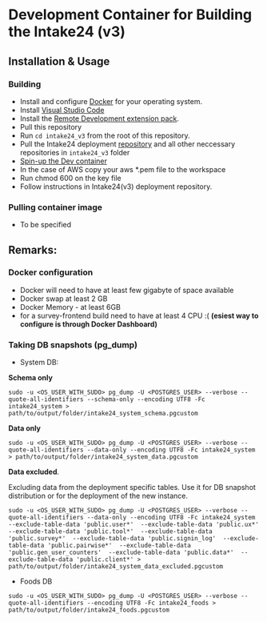 # Development Container for Building the Intake24 (v3)
## Installation & Usage

### Building
- Install and configure [Docker](https://www.docker.com/get-started) for your operating system.
- Install [Visual Studio Code](https://code.visualstudio.com/)
- Install the [Remote Development extension pack](https://marketplace.visualstudio.com/items?itemName=ms-vscode-remote.vscode-remote-extensionpack).
- Pull this repository
- Run `cd intake24_v3` from the root of this repository.
- Pull the Intake24 deployment [repository](https://github.com/intake24/deployment) and all other neccessary repositories in `intake24_v3` folder
- [Spin-up the Dev container](https://vscode-eastus.azurewebsites.net/docs/remote/containers-tutorial)
- In the case of AWS copy your aws *.pem file to the workspace
- Run chmod 600 on the key file
- Follow instructions in Intake24(v3) deployment repository.

### Pulling container image
- To be specified
## Remarks: 
### Docker configuration
- Docker will need to have at least few gigabyte of space available 
- Docker swap at least 2 GB
- Docker Memory - at least 6GB
- for a survey-frontend build need to have at least 4 CPU :(
**(esiest way to configure is  through Docker Dashboard)**

### Taking DB snapshots (pg_dump)

- System DB:

**Schema only**
```
sudo -u <OS_USER_WITH_SUDO> pg_dump -U <POSTGRES_USER> --verbose --quote-all-identifiers --schema-only --encoding UTF8 -Fc intake24_system >  path/to/output/folder/intake24_system_schema.pgcustom
``` 
**Data only**
```
sudo -u <OS_USER_WITH_SUDO> pg_dump -U <POSTGRES_USER> --verbose --quote-all-identifiers --data-only --encoding UTF8 -Fc intake24_system > path/to/output/folder/intake24_system_data.pgcustom
```

**Data excluded**.

Excluding data from the deployment specific tables. Use it for DB snapshot distribution or for the deployment of the new instance.
```
sudo -u <OS_USER_WITH_SUDO> pg_dump -U <POSTGRES_USER> --verbose --quote-all-identifiers --data-only --encoding UTF8 -Fc intake24_system --exclude-table-data 'public.user*'  --exclude-table-data 'public.ux*'  --exclude-table-data 'public.tool*'  --exclude-table-data 'public.survey*'  --exclude-table-data 'public.signin_log'  --exclude-table-data 'public.pairwise*'  --exclude-table-data 'public.gen_user_counters'  --exclude-table-data 'public.data*'  --exclude-table-data 'public.client*' > path/to/output/folder/intake24_system_data_excluded.pgcustom
```

- Foods DB

```
sudo -u <OS_USER_WITH_SUDO> pg_dump -U <POSTGRES_USER> --verbose --quote-all-identifiers --encoding UTF8 -Fc intake24_foods > path/to/output/folder/intake24_foods.pgcustom
```